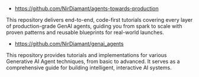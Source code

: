 
- https://github.com/NirDiamant/agents-towards-production

This repository delivers end-to-end, code-first tutorials covering every layer of production-grade GenAI agents, guiding you from spark to scale with proven patterns and reusable blueprints for real-world launches.

- https://github.com/NirDiamant/genai_agents

This repository provides tutorials and implementations for various Generative AI Agent techniques, from basic to advanced. It serves as a comprehensive guide for building intelligent, interactive AI systems.
